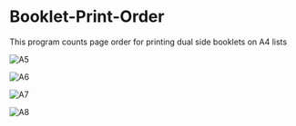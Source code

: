 # Booklet-Print-Order
This program counts page order for printing dual side booklets on A4 lists

![A5](https://user-images.githubusercontent.com/20092823/84757685-ba2a3300-afc4-11ea-822d-875551ede3ce.png)

![A6](https://user-images.githubusercontent.com/20092823/84757701-bf877d80-afc4-11ea-8211-838283609e92.png)

![A7](https://user-images.githubusercontent.com/20092823/84757711-c1e9d780-afc4-11ea-8b49-ae6c06f4c3e6.png)

![A8](https://user-images.githubusercontent.com/20092823/84757721-c44c3180-afc4-11ea-8ccf-9f5bf821da19.png)
